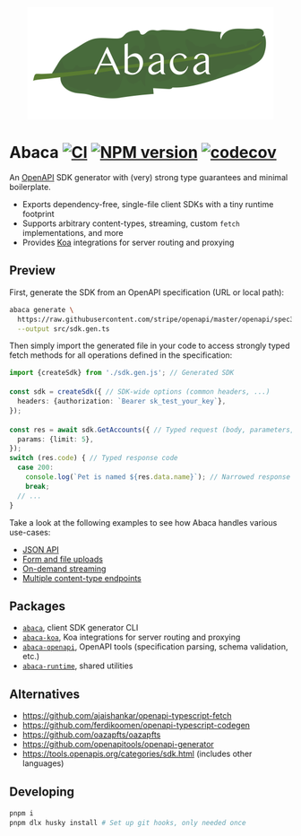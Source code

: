<p align="center">
  <img src="assets/logo.png" height="200" stype="margin: 2em;"/>
</p>

# Abaca [![CI](https://github.com/opvious/abaca/actions/workflows/ci.yml/badge.svg)](https://github.com/opvious/abaca/actions/workflows/ci.yml) [![NPM version](https://img.shields.io/npm/v/abaca.svg)](https://www.npmjs.com/package/abaca) [![codecov](https://codecov.io/gh/opvious/abaca/branch/main/graph/badge.svg?token=XuV2bcZPjJ)](https://codecov.io/gh/opvious/abaca)

An [OpenAPI][] SDK generator with (very) strong type guarantees and minimal
boilerplate.

+ Exports dependency-free, single-file client SDKs with a tiny runtime footprint
+ Supports arbitrary content-types, streaming, custom `fetch` implementations,
  and more
+ Provides [Koa][] integrations for server routing and proxying


## Preview

First, generate the SDK from an OpenAPI specification (URL or local path):

```sh
abaca generate \
  https://raw.githubusercontent.com/stripe/openapi/master/openapi/spec3.yaml \
  --output src/sdk.gen.ts
```

Then simply import the generated file in your code to access strongly typed
fetch methods for all operations defined in the specification:

```typescript
import {createSdk} from './sdk.gen.js'; // Generated SDK

const sdk = createSdk({ // SDK-wide options (common headers, ...)
  headers: {authorization: `Bearer sk_test_your_key`},
});

const res = await sdk.GetAccounts({ // Typed request (body, parameters, ...)
  params: {limit: 5},
});
switch (res.code) { // Typed response code
  case 200:
    console.log(`Pet is named ${res.data.name}`); // Narrowed response data type
    break;
  // ...
}
```

Take a look at the following examples to see how Abaca handles various
use-cases:

+ [JSON API](/examples/json)
+ [Form and file uploads](/examples/forms-and-files)
+ [On-demand streaming](/examples/on-demand-streaming)
+ [Multiple content-type endpoints](/examples/multi-content-types)


## Packages

+ [`abaca`](/packages/abaca), client SDK generator CLI
+ [`abaca-koa`](/packages/abaca-koa), Koa integrations for server routing and
  proxying
+ [`abaca-openapi`](/packages/abaca-openapi), OpenAPI tools (specification
  parsing, schema validation, etc.)
+ [`abaca-runtime`](/packages/abaca-runtime), shared utilities


## Alternatives

+ https://github.com/ajaishankar/openapi-typescript-fetch
+ https://github.com/ferdikoomen/openapi-typescript-codegen
+ https://github.com/oazapfts/oazapfts
+ https://github.com/openapitools/openapi-generator
+ https://tools.openapis.org/categories/sdk.html (includes other languages)


## Developing

```sh
pnpm i
pnpm dlx husky install # Set up git hooks, only needed once
```


[OpenAPI]: https://www.openapis.org/
[Koa]: https://koajs.com/
[string literals]: https://www.typescriptlang.org/docs/handbook/2/everyday-types.html#literal-types
